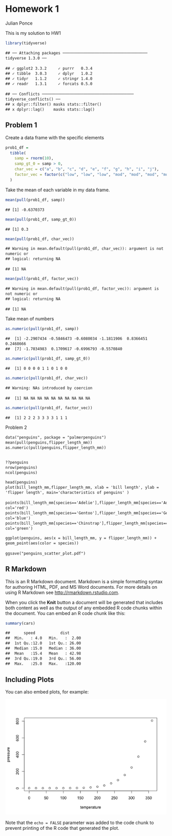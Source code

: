 Homework 1
================
Julian Ponce

This is my solution to HW1

``` r
library(tidyverse)
```

    ## ── Attaching packages ───────────────────────────────────── tidyverse 1.3.0 ──

    ## ✓ ggplot2 3.3.2     ✓ purrr   0.3.4
    ## ✓ tibble  3.0.3     ✓ dplyr   1.0.2
    ## ✓ tidyr   1.1.2     ✓ stringr 1.4.0
    ## ✓ readr   1.3.1     ✓ forcats 0.5.0

    ## ── Conflicts ──────────────────────────────────────── tidyverse_conflicts() ──
    ## x dplyr::filter() masks stats::filter()
    ## x dplyr::lag()    masks stats::lag()

## Problem 1

Create a data frame with the specific elements

``` r
prob1_df = 
  tibble(
    samp = rnorm(10),
    samp_gt_0 = samp > 0,
    char_vec = c("a", "b", "c", "d", "e", "f", "g", "h", "i", "j"),
    factor_vec = factor(c("low", "low", "low", "mod", "mod", "mod", "mod", "high", "high", "high"))
  )
```

Take the mean of each variable in my data frame.

``` r
mean(pull(prob1_df, samp))
```

    ## [1] -0.6370373

``` r
mean(pull(prob1_df, samp_gt_0))
```

    ## [1] 0.3

``` r
mean(pull(prob1_df, char_vec))
```

    ## Warning in mean.default(pull(prob1_df, char_vec)): argument is not numeric or
    ## logical: returning NA

    ## [1] NA

``` r
mean(pull(prob1_df, factor_vec))
```

    ## Warning in mean.default(pull(prob1_df, factor_vec)): argument is not numeric or
    ## logical: returning NA

    ## [1] NA

Take mean of numbers

``` r
as.numeric(pull(prob1_df, samp))
```

    ##  [1] -2.2907434 -0.5846473 -0.6080034 -1.1811906  0.8366451  0.2468666
    ##  [7] -1.7034983  0.1709617 -0.6996793 -0.5570840

``` r
as.numeric(pull(prob1_df, samp_gt_0))
```

    ##  [1] 0 0 0 0 1 1 0 1 0 0

``` r
as.numeric(pull(prob1_df, char_vec))
```

    ## Warning: NAs introduced by coercion

    ##  [1] NA NA NA NA NA NA NA NA NA NA

``` r
as.numeric(pull(prob1_df, factor_vec))
```

    ##  [1] 2 2 2 3 3 3 3 1 1 1

Problem 2

``` r_means
data("penguins", package = "palmerpenguins")
mean(pull(penguins,flipper_length_mm))
as.numeric(pull(penguins,flipper_length_mm))
```

``` r_data_description

??penguins
nrow(penguins)
ncol(penguins)
```

``` r_scatter_plot_1
head(penguins) 
plot(bill_length_mm,flipper_length_mm, xlab = 'bill length', ylab = 'flipper length', main='characteristics of penguins' )

points(bill_length_mm[species=='Adelie'],flipper_length_mm[species=='Adelie'],pch=20, col='red')
points(bill_length_mm[species=='Gentoo'],flipper_length_mm[species=='Gentoo'],pch=20, col='blue')
points(bill_length_mm[species=='Chinstrap'],flipper_length_mm[species=='Chinstrap'],pch=20, col='green')
```

``` r_scatter_plot_2
ggplot(penguins, aes(x = bill_length_mm, y = flipper_length_mm)) + geom_point(aes(color = species))

ggsave("penguins_scatter_plot.pdf")
```

## R Markdown

This is an R Markdown document. Markdown is a simple formatting syntax
for authoring HTML, PDF, and MS Word documents. For more details on
using R Markdown see <http://rmarkdown.rstudio.com>.

When you click the **Knit** button a document will be generated that
includes both content as well as the output of any embedded R code
chunks within the document. You can embed an R code chunk like this:

``` r
summary(cars)
```

    ##      speed           dist       
    ##  Min.   : 4.0   Min.   :  2.00  
    ##  1st Qu.:12.0   1st Qu.: 26.00  
    ##  Median :15.0   Median : 36.00  
    ##  Mean   :15.4   Mean   : 42.98  
    ##  3rd Qu.:19.0   3rd Qu.: 56.00  
    ##  Max.   :25.0   Max.   :120.00

## Including Plots

You can also embed plots, for example:

![](p8105_hw1_Jp3999_files/figure-gfm/pressure-1.png)<!-- -->

Note that the `echo = FALSE` parameter was added to the code chunk to
prevent printing of the R code that generated the plot.
